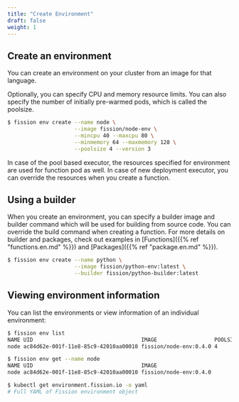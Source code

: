 ```yaml
---
title: "Create Environment"
draft: false
weight: 1
---
```


## Create an environment

You can create an environment on your cluster from an image for that language.

Optionally, you can specify CPU and memory resource limits.
You can also specify the number of initially pre-warmed pods, which is called the poolsize.

```bash
$ fission env create --name node \
                     --image fission/node-env \
                     --mincpu 40 --maxcpu 80 \
                     --minmemory 64 --maxmemory 128 \
                     --poolsize 4 --version 3
```

In case of the pool based executor, the resources specified for environment are used for function pod as well.
In case of new deployment executor, you can override the resources when you create a function.

## Using a builder

When you create an environment, you can specify a builder image and builder command which will be used for building from source code.
You can override the build command when creating a function.
For more details on builder and packages, check out examples in [Functions]({{% ref "functions.en.md" %}}) and [Packages]({{% ref "package.en.md" %}}).

```bash
$ fission env create --name python \
                     --image fission/python-env:latest \
                     --builder fission/python-builder:latest
```

## Viewing environment information

You can list the environments or view information of an individual environment:

```bash
$ fission env list
NAME UID                                  IMAGE                  POOLSIZE MINCPU MAXCPU MINMEMORY MAXMEMORY
node ac84d62e-001f-11e8-85c9-42010aa00010 fission/node-env:0.4.0 4        40m    80m    64Mi      128Mi

$ fission env get --name node
NAME UID                                  IMAGE
node ac84d62e-001f-11e8-85c9-42010aa00010 fission/node-env:0.4.0

$ kubectl get environment.fission.io -o yaml
# Full YAML of Fission environment object
```
